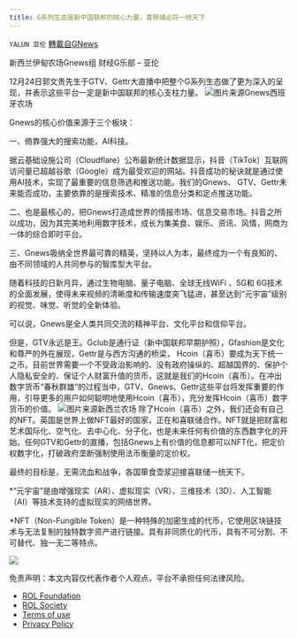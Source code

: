 ```yaml
---
title: G系列生态是新中国联邦的核心力量，喜联储必将一统天下
---
```

`YALUN 亚伦` [轉載自GNews](https://gnews.org/zh-hans/1788468/)

新西兰伊甸农场Gnews组 财经G乐部 – 亚伦

12月24日郭文贵先生于GTV、Gettr大直播中把整个G系列生态做了更为深入的呈现，并表示这些平台一定是新中国联邦的核心支柱力量。
![](https://assets.gnews.org/wp-content/uploads/2021/12/西班牙巴塞罗那喜悦农场-3.png)图片来源Gnews西班牙农场


Gnews的核心价值来源于三个板块：

一、倚靠强大的搜索功能，AI科技。

据云基础设施公司（Cloudflare）公布最新统计数据显示，抖音（TikTok）互联网访问量已超越谷歌（Google）成为最受欢迎的网站。抖音成功的秘诀就是通过使用AI技术，实现了最重要的信息筛选和推送功能。我们的Gnews、 GTV、Gettr未来能否成功，主要依靠的是搜索技术、精准的信息分类和定点推送功能。

二、也是最核心的，把Gnews打造成世界的情报市场、信息交易市场。抖音之所以成功，因为其完美地利用数字技术，成长为集美食、娱乐、资讯、风情，网商为一体的综合即时平台。

三、Gnews吸纳全世界最可靠的精英，坚持以人为本，最终成为一个有良知的、由不同领域的人共同参与的智库型大平台。

随着科技的日新月异，通过生物电脑、量子电脑、全球无线WiFi 、5G和 6G技术的全面发展，使得未来视频的清晰度和传输速度突飞猛进，甚至达到“元宇宙”级别的视觉、味觉、听觉的全新体验。

可以说，Gnews是全人类共同交流的精神平台、文化平台和信仰平台。

但是，GTV永远是王。Gclub是通行证（新中国联邦早期护照），Gfashion是文化和尊严的外在展现，Gettr是与西方沟通的桥梁， Hcoin（喜币）要成为天下统一之币。目前世界需要一个不受政治影响的、没有政府操纵的、超越国界的、保护个人隐私安全的、保证个人财富升值的货币，这就是我们的Hcoin（喜币）。在冲出数字货币“春秋群雄“的过程当中，GTV、Gnews、Gettr这些平台将发挥重要的作用，引导更多的用户如何聪明地使用Hcoin（喜币），充分发挥Hcoin（喜币）数字货币的价值。
![](https://assets.gnews.org/wp-content/uploads/2021/12/00598bb590f0fed805c39ee3930b5115.jpg)图片来源新西兰农场
除了Hcoin（喜币）之外，我们还会有自己的NFT。英国是世界上做NFT最好的国家，正在和喜联储合作。NFT就是把财富和艺术国际化、空气化、去中心化、分子化，也是未来任何有价值的东西数字化的开始。任何GTV和Gettr的直播，包括Gnews上有价值的信息都可以NFT化，把定价权数字化，打破政府垄断强制使用法币衡量的定价权。

最终的目标是，无需流血和战争，各国箪食壶浆迎接喜联储一统天下。

\*“元宇宙”是由增强现实（AR）、虚拟现实（VR）、三维技术（3D）、人工智能（AI）等技术支持的虚拟现实的网络世界。

\*NFT（Non-Fungible Token）是一种特殊的加密生成的代币，它使用区块链技术与无法复制的独特数字资产进行链接。具有非同质化的代币，具有不可分割、不可替代、独一无二等特点。


![](https://assets.gnews.org/wp-content/uploads/2021/12/721281c1341c0f3b8ee310882aac4026.png)
 

免责声明：本文内容仅代表作者个人观点，平台不承担任何法律风险。

- [ROL Foundation](https://rolfoundation.org/)
- [ROL Society](https://rolsociety.org/)
- [Terms of use](https://gnews.org/terms-of-use-3/)
- [Privacy Policy](https://gnews.org/privacy-policy/)
